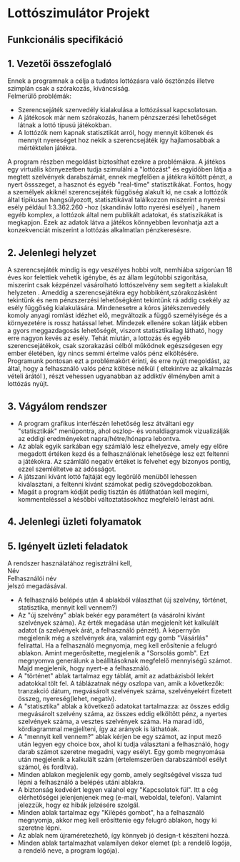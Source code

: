 ﻿# Lottószimulátor Projekt

## Funkcionális specifikáció

## 1. Vezetői összefoglaló

Ennek a programnak a célja a tudatos lottózásra való ösztönzés illetve szimplán csak a szórakozás, kíváncsiság. <br> 
Felmerülő problémák:
  * Szerencsejáték szenvedély kialakulása a lottózással kapcsolatosan.
  * A játékosok már nem szórakozás, hanem pénzszerzési lehetőséget látnak
   a lottó típusú játékokban.
  * A lottózók nem kapnak statisztikát arról, hogy mennyit költenek 
    és mennyit nyereséget hoz nekik a szerencsejáték így hajlamosabbak
    a mértéktelen játékra.

A program részben megoldást biztosíthat ezekre a problémákra. A játékos
egy virtuális környezetben tudja szimulálni a "lottózást" és egyidőben
látja a megtett szelvények darabszámát, ennek megfelően a játékra
költött pénzt, a nyert össszeget, a hasznot és egyéb "real-time" statisztikákat.
Fontos, hogy a személyek akiknél szerencsejáték függöség alakult ki, ne csak
a lottózók által tipikusan hangsúlyozott, statisztikával találkozzon miszerint a 
nyerési esély például 1:3.362.260 -hoz (skandináv lotto nyerési esélyei) , hanem 
egyéb komplex, a lottózok által nem publikált adatokat, és statiszikákat is megkapjon.
Ezek az adatok látva a játékos könnyebben levonhatja azt a konzekvenciát miszerint
a lottózás alkalmatlan pénzkeresésre.

## 2. Jelenlegi helyzet

A szerencsejáték mindig is egy veszélyes hobbi volt, nemhiába szigorúan
18 éves kor felettiek vehetik igénybe, és az állam legútobbi szigorítása, miszerint
csak kézpénzel vásárolható lottószelvény sem segített a kialakult helyzeten .
Ameddig a szerencsejátékra egy hobbiként,szórakozásként tekintünk 
és nem pénzszerzési lehetőségként tekintünk rá addig csekély 
az esély függőség kialakulására. Mindenesetre a kóros játékszenvedély 
komoly anyagi romlást idézhet elő, megváltozik a függő személyisége és a 
környezetére is rossz hatással lehet. Mindezek ellenére sokan látják ebben a gyors 
meggazdagosás lehetőségét, viszont statisztikailag látható, hogy erre nagyon kevés az esély.
Tehát miután, a lottozás és egyéb szerencsejátékok, csak szorakazási célból működnek 
egészségesen egy ember életében, így nincs semmi értelme valós pénz elköltésére.
Programunk pontosan ezt a problémakört érinti, és erre nyújt megoldást, az által, hogy 
a felhasználó valós pénz költése nélkül ( eltekintve az alkalmazás  vételi árától ), részt
vehessen ugyanabban az addiktív élményben amit a lottózás nyújt.

## 3. Vágyálom rendszer

* A program grafikus interfészén lehetőség lesz átváltani egy "statisztikák" menüpontra, 
  ahol oszlop- és vonaldiagramok vizualizálják az eddigi eredményeket napra/hétre/hónapra lebontva.
* Az ablak egyik sarkában egy számláló lesz elhelyezve, amely egy előre megadott értéken kezd és 
  a felhasználónak lehetősége lesz ezt feltenni a játékokra. Az számláló negatív értéket
  is felvehet egy bizonyos pontig, ezzel szemléltetve az adósságot.
* A játszani kívánt lottó fajtáját egy legörülő menüből lehessen kiválasztani, 
  a feltenni kívánt számokat pedig szövegdobozokban.
* Magát a program kódját pedig tisztán és átláthatóan kell megírni, kommenteléssel a későbbi 
  változtatásokhoz megfelelő leírást adni.

## 4. Jelenlegi üzleti folyamatok


## 5. Igényelt üzleti feladatok

A rendszer használatához regisztrálni kell, <br>
  Név <br>
  Felhasználói név <br>
  jelszó megadásával.

* A felhasználó belépés után 4 ablakból választhat (új szelvény, történet, 
statisztika, mennyit kell vennem?)
* Az "új szelvény" ablak bekér egy paramétert (a vásárolni kívánt szelvények
száma). Az érték megadása után megjelenít két kalkulált adatot (a szelvények
árát, a felhasználó pénzét). A képernyőn megjelenik még a szelvények ára,
valamint egy gomb "Vásárlás" felirattal. Ha a felhasználó megnyomja, meg kell
erősítenie a felugró ablakon. Amint megerősítette, megjelenik a "Sorsolás
gomb". Ezt megnyomva generálunk a beállításoknak megfelelő mennyiségű számot. 
Majd megjelenik, hogy nyert-e a felhasználó.
* A "történet" ablak tartalmaz egy táblát, amit az adatbázisból lekért adatokkal
tölt fel. A táblázatnak négy oszlopa van, amik a következők: tranzakció dátum,
megvásárolt szelvények száma, szelvényekért fizetett összeg, nyereség(lehet,
negatív).
* A "statisztika" ablak a következő adatokat tartalmazza: az összes eddig
megvásárolt szelvény száma, az összes eddig elköltött pénz, a nyertes szelvények
száma, a vesztes szelvények száma. Ha marad idő, kördiagrammal megjelíteni,
így az arányok is láthatóak.
* A "mennyit kell vennem?" ablak kérjen be egy számot, az input mező után
legyen egy choice box, ahol ki tudja választani a felhasználó, hogy darab
számot szeretne megadni, vagy esélyt. Egy gomb megnyomása után megjelenik
a kalkulált szám (értelemszerűen darabszámból esélyt számol, és fordítva).
* Minden ablakon megjelenik egy gomb, amely segítségével vissza tud lépni a 
felhasználó a belépés utáni ablakra.
* A biztonság kedvéért legyen valahol egy "Kapcsolatok fül". Itt a cég elérhetőségei
jelenjenjenek meg (e-mail, weboldal, telefon). Valamint jelezzük, hogy ez 
hibák jelzésére szolgál.
* Minden ablak tartalmaz egy "Kilépés gombot", ha a felhasználó megnyomja,
akkor meg kell erősíttenie egy felugró ablakon, hogy ki szeretne lépni.
* Az ablak nem újraméretezhető, így könnyeb jó design-t készíteni hozzá.
* Minden ablak tartalmazhat valamilyen dekor elemet (pl: a rendelő logója,
a rendelő neve, a program logója).